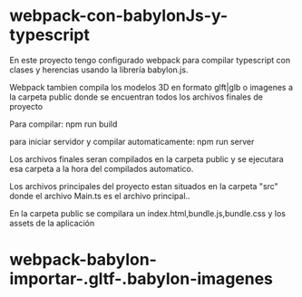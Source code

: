 # webpack-con-babylonJs-y-typescript

En este proyecto tengo configurado webpack para compilar typescript con clases y herencias usando la librería babylon.js.

Webpack tambien compila los modelos 3D en formato glft|glb o imagenes a la carpeta public donde se encuentran todos los archivos finales de proyecto

Para compilar:
npm run build

para iniciar servidor y compilar automaticamente:
npm run server

Los archivos finales seran compilados en la carpeta public y se ejecutara
esa carpeta a la hora del compilados automatico.

Los archivos principales del proyecto estan situados en la carpeta "src"
donde el archivo Main.ts es el archivo principal..


En la carpeta public se compilara un index.html,bundle.js,bundle.css y los assets de la aplicación

# webpack-babylon-importar-.gltf-.babylon-imagenes
